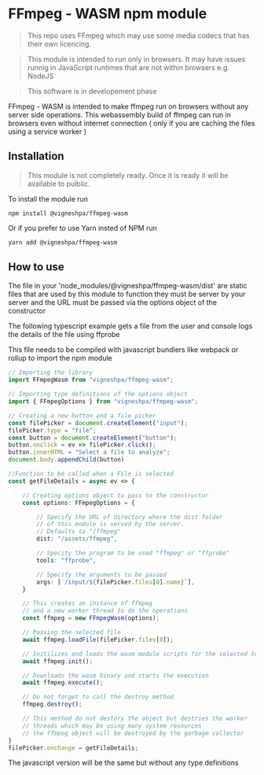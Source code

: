 # FFmpeg - WASM npm module
> This repo uses FFmpeg which may use some media codecs that has their own licencing.

> This module is intended to run only in browsers. It may have issues runnig in JavaScript runtimes that are not within browsers e.g. NodeJS

> This software is in developement phase

FFmpeg - WASM is intended to make ffmpeg run on browsers without any server side operations. This webassembly build of ffmpeg can run in browsers even without internet connection ( only if you are caching the files using a service worker )

## Installation

>This module is not completely ready. Once it is ready it will be available to pulblic.

To install the module run
```
npm install @vigneshpa/ffmpeg-wasm
```

Or if you prefer to use Yarn insted of NPM run
```bash
yarn add @vigneshpa/ffmpeg-wasm
```

## How to use

The file in your 'node_modules/@vigneshpa/ffmpeg-wasm/dist' are static files that are used by this module to function they must be server by your server and the URL must be passed via the options object of the constructor

The following typescript example gets a file from the user and console logs the details of the file using ffprobe

This file needs to be compiled with javascript bundlers like webpack or rollup to import the npm module

```typescript
// Importing the library
import FFmpegWasm from "vigneshpa/ffmpeg-wasm";

// Importing type definitions of the options object
import { FFmpegOptions } from "vigneshpa/ffmpeg-wasm";

// Creating a new button and a file picker
const filePicker = document.createElement("input");
filePicker.type = "file";
const button = document.createElement("button");
button.onclick = ev => filePicker.click();
button.innerHTML = "Select a file to analyze";
document.body.appendChild(button)

//Function to be called when a File is selected
const getFileDetails = async ev => {

    // Creating options object to pass to the constructor
    const options: FFmpegOptions = {

        // Specify the URL of directory where the dist folder
        // of this module is served by the server.
        // Defaults to "/ffmpeg"
        dist: "/assets/ffmpeg",

        // Specity the program to be used "ffmpeg" or "ffprobe"
        tools: "ffprobe",

        // Specify the arguments to be passed
        args: [`/input/${filePicker.files[0].name}`],
    }

    // This creates an instance of ffmpeg
    // and a new worker thread to do the operations
    const ffmpeg = new FFmpegWasm(options);

    // Passing the selected file
    await ffmpeg.loadFile(filePicker.files[0]);

    // Initilizes and loads the wasm module scripts for the selected tool
    await ffmpeg.init();

    // Downloads the wasm binary and starts the execution
    await ffmpeg.execute();

    // Do not forget to call the destroy method
    ffmpeg.destroy();

    // This method do not destory the object but destries the worker
    // threads which may be using many system resources
    // the ffmpeg object will be destroyed by the garbage collector
}
filePicker.onchange = getFileDetails;
```

The javascript version will be the same but without any type definitions